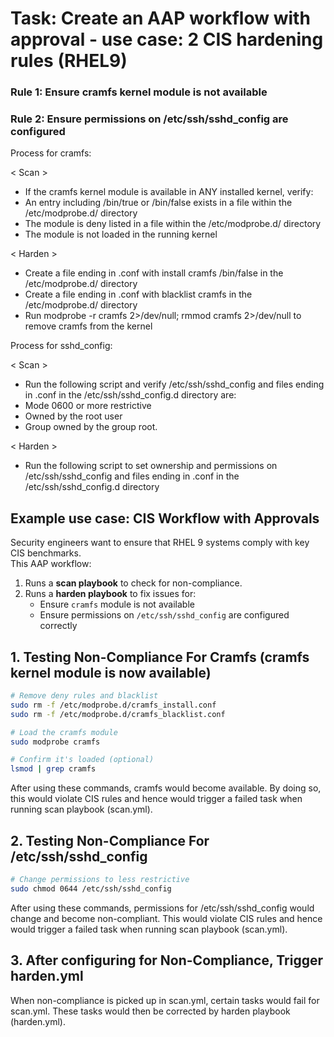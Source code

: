 
# Task: Create an AAP workflow with approval - use case: 2 CIS hardening rules (RHEL9)

### Rule 1: Ensure cramfs kernel module is not available

### Rule 2: Ensure permissions on /etc/ssh/sshd_config are configured



Process for cramfs:

< Scan >
- If the cramfs kernel module is available in ANY installed kernel, verify:
- An entry including /bin/true or /bin/false exists in a file within the /etc/modprobe.d/ directory
- The module is deny listed in a file within the /etc/modprobe.d/ directory
- The module is not loaded in the running kernel

< Harden >
- Create a file ending in .conf with install cramfs /bin/false in the /etc/modprobe.d/ directory
- Create a file ending in .conf with blacklist cramfs in the /etc/modprobe.d/ directory
- Run modprobe -r cramfs 2>/dev/null; rmmod cramfs 2>/dev/null to remove cramfs from the kernel


Process for sshd_config:

< Scan >
- Run the following script and verify /etc/ssh/sshd_config and files ending in .conf in the /etc/ssh/sshd_config.d directory are:
- Mode 0600 or more restrictive
- Owned by the root user
- Group owned by the group root.

< Harden >
- Run the following script to set ownership and permissions on /etc/ssh/sshd_config and files ending in .conf in the /etc/ssh/sshd_config.d directory
  

## Example use case: CIS Workflow with Approvals
Security engineers want to ensure that RHEL 9 systems comply with key CIS benchmarks.  
This AAP workflow:


1. Runs a **scan playbook** to check for non-compliance.
2. Runs a **harden playbook** to fix issues for:
   - Ensure `cramfs` module is not available
   - Ensure permissions on `/etc/ssh/sshd_config` are configured correctly

## 1. Testing Non-Compliance For Cramfs (cramfs kernel module is now available)
```bash
# Remove deny rules and blacklist
sudo rm -f /etc/modprobe.d/cramfs_install.conf
sudo rm -f /etc/modprobe.d/cramfs_blacklist.conf

# Load the cramfs module
sudo modprobe cramfs

# Confirm it's loaded (optional)
lsmod | grep cramfs
```
After using these commands, cramfs would become available. By doing so, this would violate CIS rules and hence would trigger a failed task when running scan playbook (scan.yml).

## 2. Testing Non-Compliance For /etc/ssh/sshd_config
```bash
# Change permissions to less restrictive
sudo chmod 0644 /etc/ssh/sshd_config
```

After using these commands, permissions for /etc/ssh/sshd_config would change and become non-compliant. This would violate CIS rules and hence would trigger a failed task when running scan playbook (scan.yml).

## 3. After configuring for Non-Compliance, Trigger harden.yml

When non-compliance is picked up in scan.yml, certain tasks would fail for scan.yml. These tasks would then be corrected by harden playbook (harden.yml).

